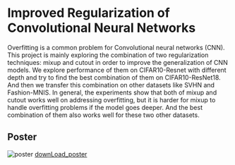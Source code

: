 # Improved Regularization of Convolutional Neural Networks

Overfitting is a common problem for Convolutional neural networks (CNN).
This project is mainly exploring the combination of two regularization techniques: 
mixup and cutout in order to improve the generalization of CNN models. We explore performance of them on CIFAR10-Resnet 
with different depth and try to find the best combination of them on CIFAR10-ResNet18. 
And then we transfer this combination on other datasets like SVHN and Fashion-MNIS. 
In general, the experiments show that both of mixup and cutout works well on addressing overfitting, 
but it is harder for mixup to handle overfitting problems if the model goes deeper. 
And the best combination of them also works well for these two other datasets.

## Poster
![poster](https://user-images.githubusercontent.com/49976598/135658720-73fd6bba-cbd5-462c-a86a-0ea101dce97d.jpg)
[downLoad_poster](https://github.com/ALEXLANGLANG/Improved-Regularization-of-Convolutional-Neural-Networks/files/7268843/Poster.pdf)
